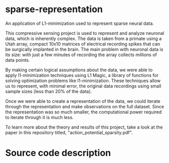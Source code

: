 # sparse-representation
An application of L1-minimization used to represent sparse neural data. 

This compressive sensing project is used to represent and analyze neuronal 
data, which is inherently complex. The data is taken from a primate using 
a Utah array, compact 10x10 matrices of electrical recording spikes that 
can be surgically implanted in the brain.  The main problem with neuronal data 
is its size: with just a few minutes of recording the array collects millions
of data points. 

By making certain logical assumptions about the data, we were able to apply
l1-minimization techniques using L1 Magic, a library of functions for solving
optimization problems like l1-minimization. These techniques allow us to 
represent, with minimal error, the original data recordings using small sample
sizes (less than 20% of the data). 

Once we were able to create a representation of the data, we could iterate through
the representation and make observations on the full dataset. Since the representation
was so much smaller, the computational power required to iterate through it is much less. 

To learn more about the theory and results of this project, take a look at the paper in 
this repository titled, "action_potential_sparsity.pdf". 

# Source code description


